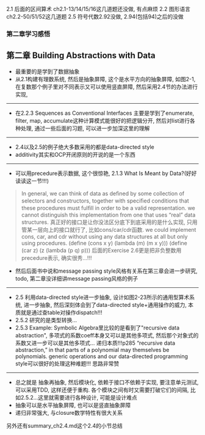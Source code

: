 2.1 后面的区间算术 ch2.1-13/14/15/16这几道题还没做, 有点麻烦
2.2 图形语言ch2.2-50/51/52这几道题
2.5 符号代数2.92没做, 2.94(包括94)之后的没做

### 第二章学习感悟
第二章 Building Abstractions with Data
---
* 最重要的是学到了数据抽象
* 从2.1构建有理数系统, 然后是抽象屏障, 这个是水平方向的抽象屏障, 如图2-1, 在复数那个例子里对不同表示又可以使用竖直屏障, 然后采用2.4节的办法进行实现, 
---
* 在2.2.3 Sequences as Conventional Interfaces
主要是学到了enumerate, filter, map, accumulate这种计算模式能很好的把逻辑分开, 然后对list进行各种处理, 通过一些后面的习题, 可以进一步加深这里的理解
---
* 2.4以及2.5的例子绝大多数采用的都是data-directed style
* additivity其实和OCP开闭原则的开说的是一个东西
---
* 可以用precedure表示数据, 这个很惊艳, 2.1.3 What Is Meant by Data?(好好读读这一节!!!)
> In general, we can think of data as deﬁned by some collection of selectors and constructors, together with speciﬁed conditions that these procedures must fulﬁll in order to be a valid representation.
> we cannot distinguish this implementation from one that uses “real” data structures. 真正好的接口是让你没法区分底下到底采用的是什么实现, 只用管某一层向上的接口就行了, 比如cons/car/cdr函数.
we could implement cons, car, and cdr without using any data structures at all but only using procedures.
(define (cons x y) (lambda (m) (m x y))) 
(define (car z) (z (lambda (p q) p)))
后面的Exercise 2.6更是把非负整数用precedure表示, 确实很秀...!!!
* 然后后面书中说和message passing style风格有关系在第三章会进一步研究, todo, 第二章没详细讲message passing风格的例子
---
* 2.5 利用data-directed style进一步抽象, 设计如图2-23所示的通用型算术系统, 进一步抽象, 然后深刻体会到了data-directed style+通用操作的威力, 本质就是通过查table对操作dispatch!!!
* 2.5.2 研究的是类型转换...
* 2.5.3 Example: Symbolic Algebra里比较的是看到了"recursive data abstraction", 多项式的系数coeff本身又可以是其他多项式, 然后那个对象式的系数又进一步可以是其他多项式... 递归本质!!!p285
“recursive data abstraction,” in that parts of a polynomial may themselves be polynomials.
generic operations and our data-directed programming style可以很好的处理这种难题!!! 思路非常赞

---
* 总之就是 抽象再抽象, 然后模块化, 依赖于接口不依赖于实现, 要注意单元测试, 可以采用TDD, 这样还便于重构. 各个模块之间有时又需要打破它们的间隔, 比如2.5.2...这里就需要进行各种设计, 可能是设计难点
* 抽象可以是水平抽象屏障, 也可以是竖直抽象屏障
* 递归非常强大, 与closure数学特性有很大关系

另外还有summary_ch2.4.md这个2.4的小节总结